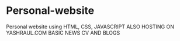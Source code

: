 # Personal-website
Personal website using HTML, CSS, JAVASCRIPT
ALSO HOSTING ON YASHRAUL.COM
BASIC NEWS CV AND BLOGS 
